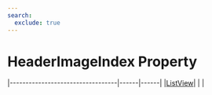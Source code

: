 ```yaml
---
search:
  exclude: true
---
```


<h1 class="heading"><span class="name">HeaderImageIndex Property</span></h1>

|----------------------------------|------|------|
|[ListView](../objects/listview.md)|&nbsp;|&nbsp;|
